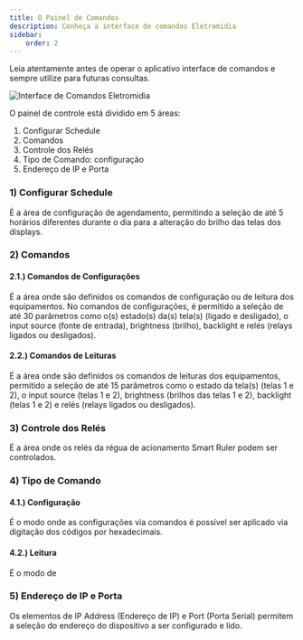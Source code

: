 ```yaml
---
title: O Painel de Comandos
description: Conheça a interface de comandos Eletromidia
sidebar:
    order: 2
---
```


Leia atentamente antes de operar o aplicativo interface de comandos e sempre utilize para futuras consultas.

 
![Interface de Comandos Eletromidia](/../src/public/images/interface-de-comandos.png "Interface de Comandos Eletromidia")

O painel de controle está dividido em 5 áreas:

1) Configurar Schedule
2) Comandos
3) Controle dos Relés
4) Tipo de Comando: configuração
5) Endereço de IP e Porta

### 1) Configurar Schedule

É a área de configuração de agendamento, permitindo a seleção de até 5 horários diferentes durante o dia para a alteração do brilho das telas dos displays.

### 2) Comandos

#### 2.1.) Comandos de Configurações
É a área onde são definidos os comandos de configuração ou de leitura dos equipamentos. No comandos de configurações, é permitido a seleção de até 30 parâmetros como o(s) estado(s) da(s) tela(s) (ligado e desligado), o input source (fonte de entrada), brightness (brilho), backlight e relés (relays ligados ou desligados).

#### 2.2.) Comandos de Leituras
É a área onde são definidos os comandos de leituras dos equipamentos, permitido a seleção de até 15 parâmetros como o estado da tela(s) (telas 1 e 2), o input source (telas 1 e 2), brightness (brilhos das telas 1 e 2), backlight (telas 1 e 2) e relés (relays ligados ou desligados).

### 3) Controle dos Relés
É a área onde os relés da régua de acionamento Smart Ruler podem ser controlados.

### 4) Tipo de Comando

#### 4.1.) Configuração
É o modo onde as configurações via comandos é possível ser aplicado via digitação dos códigos por hexadecimais. 

#### 4.2.) Leitura
É o modo de 

### 5) Endereço de IP e Porta
Os elementos de IP Address (Endereço de IP) e Port (Porta Serial) permitem a seleção do endereço do dispositivo a ser configurado e lido.

